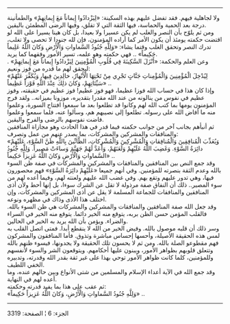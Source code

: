 ------------------------------------------------------------------------

ولا لجاهلية فيهم. فقد تفضل عليهم بهذه السكينة: «لِيَزْدادُوا إِيماناً مَعَ
إِيمانِهِمْ» والطمأنينة درجة بعد الحمية والحماسة، فيها الثقة التي لا تقلق،
وفيها الرضى المطمئن باليقين.  
ومن ثم يلوّح بأن النصر والغلب لم يكن عسيرا ولا بعيدا، بل كان هينا يسيرا
على الله لو اقتضت حكمته يومئذ أن يكون الأمر كما أراده المؤمنون، فإن لله
جنودا لا تحصى ولا تغلب، تدرك النصر وتحقق الغلب وقتما يشاء: «وَلِلَّهِ جُنُودُ
السَّماواتِ وَالْأَرْضِ وَكانَ اللَّهُ عَلِيماً حَكِيماً» .. فهي حكمته وهو علمه، تسير
الأمور وفقهما كما يريد.  
وعن العلم والحكمة: «أَنْزَلَ السَّكِينَةَ فِي قُلُوبِ الْمُؤْمِنِينَ لِيَزْدادُوا إِيماناً مَعَ
إِيمانِهِمْ» . ليحقق لهم ما قدره من فوز ونعيم:  
«لِيُدْخِلَ الْمُؤْمِنِينَ وَالْمُؤْمِناتِ جَنَّاتٍ تَجْرِي مِنْ تَحْتِهَا الْأَنْهارُ، خالِدِينَ فِيها، وَيُكَفِّرَ
عَنْهُمْ سَيِّئاتِهِمْ، وَكانَ ذلِكَ عِنْدَ اللَّهِ فَوْزاً عَظِيماً» ..  
وإذا كان هذا في حساب الله فوزا عظيما، فهو فوز عظيم! فوز عظيم في حقيقته،
وفوز عظيم في نفوس من ينالونه من عند الله مقدرا بتقديره، موزونا بميزانه..
ولقد فرح المؤمنون يومها بما كتب الله لهم وكانوا قد تطلعوا بعد ما سمعوا
افتتاح السورة، وعلموا منه ما أفاض الله على رسوله. تطلعوا إلى نصيبهم هم،
وسألوا عنه، فلما سمعوا وعلموا فاضت نفوسهم بالرضى والفرح واليقين.  
ثم أنبأهم بجانب آخر من جوانب حكمته فيما قدر في هذا الحادث وهو مجازاة
المنافقين والمنافقات والمشركين والمشركات، بما يصدر عنهم من عمل وتصرف:  
«وَيُعَذِّبَ الْمُنافِقِينَ وَالْمُنافِقاتِ وَالْمُشْرِكِينَ وَالْمُشْرِكاتِ، الظَّانِّينَ بِاللَّهِ ظَنَّ السَّوْءِ،
عَلَيْهِمْ دائِرَةُ السَّوْءِ. وَغَضِبَ اللَّهُ عَلَيْهِمْ وَلَعَنَهُمْ، وَأَعَدَّ لَهُمْ جَهَنَّمَ وَساءَتْ مَصِيراً.
وَلِلَّهِ جُنُودُ السَّماواتِ وَالْأَرْضِ وَكانَ اللَّهُ عَزِيزاً حَكِيماً» ..  
وقد جمع النص بين المنافقين والمنافقات والمشركين والمشركات في صفة ظن
السوء بالله وعدم الثقة بنصرته للمؤمنين. وفي أنهم جميعا «عَلَيْهِمْ دائِرَةُ
السَّوْءِ» فهم محصورون فيها، وهي تدور عليهم وتقع بهم. وفي غضب الله عليهم
ولعنته لهم، وفيما أعده لهم من سوء المصير.. ذلك أن النفاق صفة مرذولة لا
تقل عن الشرك سوءا، بل إنها أحط ولأن أذى المنافقين والمنافقات للجماعة
المسلمة لا يقل عن أذى المشركين والمشركات، وإن اختلف هذا الأذى وذاك في
مظهره ونوعه.  
وقد جعل الله صفة المنافقين والمنافقات والمشركين والمشركات هي ظن السوء
بالله. فالقلب المؤمن حسن الظن بربه، يتوقع منه الخير دائما. يتوقع منه
الخير في السراء والضراء. ويؤمن بأن الله يريد به الخير في الحالين.  
وسر ذلك أن قلبه موصول بالله. وفيض الخير من الله لا ينقطع أبدا. فمتى اتصل
القلب به لمس هذه الحقيقة الأصيلة، وأحسها إحساس مباشرة وتذوق. فأما
المنافقون والمشركون فهم مقطوعو الصلة بالله. ومن ثم لا يحسون تلك الحقيقة
ولا يجدونها، فيسوء ظنهم بالله وتتعلق قلوبهم بظواهر الأمور، ويبنون عليها
أحكامهم. ويتوقعون الشر والسوء لأنفسهم وللمؤمنين، كلما كانت ظواهر الأمور
توحي بهذا على غير ثقة بقدر الله وقدرته، وتدبيره الخفي اللطيف.  
وقد جمع الله في الآية أعداء الإسلام والمسلمين من شتى الأنواع وبين حالهم
عنده، وما أعده لهم في النهاية.  
ثم عقب على هذا بما يفيد قدرته وحكمته:  
«وَلِلَّهِ جُنُودُ السَّماواتِ وَالْأَرْضِ، وَكانَ اللَّهُ عَزِيزاً حَكِيماً» ..

------------------------------------------------------------------------

الجزء: 6 ¦ الصفحة: 3319
